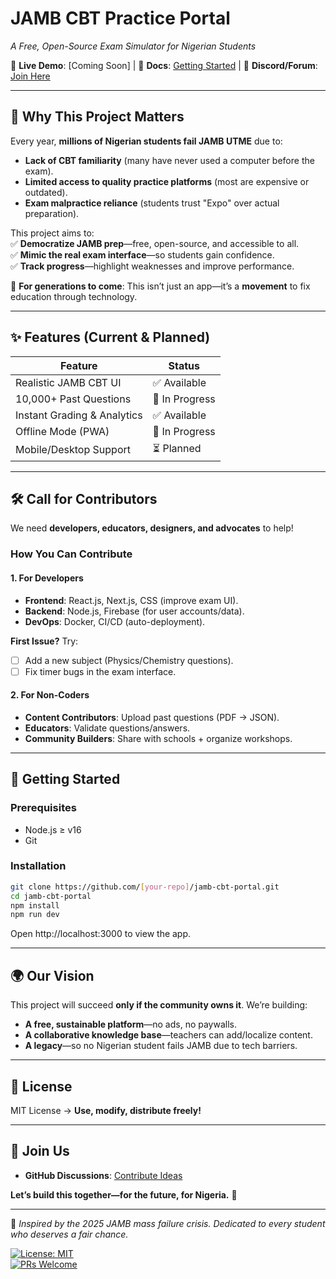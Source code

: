 # **JAMB CBT Practice Portal**  
*A Free, Open-Source Exam Simulator for Nigerian Students*  

🚀 **Live Demo**: [Coming Soon] | 📖 **Docs**: [Getting Started](#getting-started) | 💬 **Discord/Forum**: [Join Here](#)  

---

## **📌 Why This Project Matters**  
Every year, **millions of Nigerian students fail JAMB UTME** due to:  
- **Lack of CBT familiarity** (many have never used a computer before the exam).  
- **Limited access to quality practice platforms** (most are expensive or outdated).  
- **Exam malpractice reliance** (students trust "Expo" over actual preparation).  

This project aims to:  
✅ **Democratize JAMB prep**—free, open-source, and accessible to all.  
✅ **Mimic the real exam interface**—so students gain confidence.  
✅ **Track progress**—highlight weaknesses and improve performance.  

🔹 **For generations to come**: This isn’t just an app—it’s a **movement** to fix education through technology.  

---

## **✨ Features (Current & Planned)**  
| Feature                  | Status       |  
|--------------------------|-------------|  
| Realistic JAMB CBT UI     | ✅ Available |  
| 10,000+ Past Questions   | 🚧 In Progress |  
| Instant Grading & Analytics | ✅ Available |  
| Offline Mode (PWA)       | 🚧 In Progress |  
| Mobile/Desktop Support   | ⏳ Planned   |  

---

## **🛠️ Call for Contributors**  
We need **developers, educators, designers, and advocates** to help!  

### **How You Can Contribute**  
#### **1. For Developers**  
- **Frontend**: React.js, Next.js, CSS (improve exam UI).  
- **Backend**: Node.js, Firebase (for user accounts/data).  
- **DevOps**: Docker, CI/CD (auto-deployment).  

**First Issue?** Try:  
- [ ] Add a new subject (Physics/Chemistry questions).  
- [ ] Fix timer bugs in the exam interface.  

#### **2. For Non-Coders**  
- **Content Contributors**: Upload past questions (PDF → JSON).  
- **Educators**: Validate questions/answers.  
- **Community Builders**: Share with schools + organize workshops.  

---

## **🚀 Getting Started**  
### **Prerequisites**  
- Node.js ≥ v16  
- Git  

### **Installation**  
```bash  
git clone https://github.com/[your-repo]/jamb-cbt-portal.git  
cd jamb-cbt-portal  
npm install  
npm run dev  
```  
Open http://localhost:3000 to view the app.  

---

## **🌍 Our Vision**  
This project will succeed **only if the community owns it**. We’re building:  
- **A free, sustainable platform**—no ads, no paywalls.  
- **A collaborative knowledge base**—teachers can add/localize content.  
- **A legacy**—so no Nigerian student fails JAMB due to tech barriers.  

---

## **📜 License**  
MIT License → **Use, modify, distribute freely!**  

---

## **💬 Join Us**  
- **GitHub Discussions**: [Contribute Ideas](#)  

**Let’s build this together—for the future, for Nigeria.** 🚀  

---

🔹 *Inspired by the 2025 JAMB mass failure crisis. Dedicated to every student who deserves a fair chance.*



[![License: MIT](https://img.shields.io/badge/License-MIT-yellow.svg)](https://opensource.org/licenses/MIT)  
[![PRs Welcome](https://img.shields.io/badge/PRs-welcome-brightgreen.svg)](CONTRIBUTING.md)  
